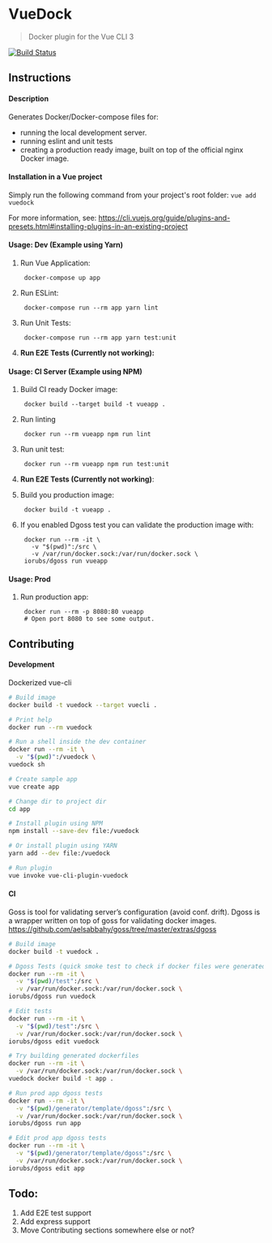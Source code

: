 # VueDock
> Docker plugin for the Vue CLI 3

[![Build Status](https://travis-ci.org/kaizendorks/vue-cli-plugin-vuedock.svg?branch=master)](https://travis-ci.org/kaizendorks/vue-cli-plugin-vuedock)

## Instructions

#### Description
Generates Docker/Docker-compose files for:
- running the local development server.
- running eslint and unit tests
- creating a production ready image, built on top of the official nginx Docker image.

#### Installation in a Vue project
Simply run the following command from your project's root folder: `vue add vuedock`

For more information, see: https://cli.vuejs.org/guide/plugins-and-presets.html#installing-plugins-in-an-existing-project

#### Usage: Dev (Example using Yarn)

1. Run Vue Application:

        docker-compose up app

1. Run ESLint:

        docker-compose run --rm app yarn lint

1. Run Unit Tests:

        docker-compose run --rm app yarn test:unit

1. **Run E2E Tests (Currently not working):**

#### Usage: CI Server (Example using NPM)

1. Build CI ready Docker image:

        docker build --target build -t vueapp .

1. Run linting

        docker run --rm vueapp npm run lint

1. Run unit test:

        docker run --rm vueapp npm run test:unit

1. **Run E2E Tests (Currently not working)**:

1. Build you production image:

        docker build -t vueapp .

1. If you enabled Dgoss test you can validate the production image with:

        docker run --rm -it \
          -v "$(pwd)":/src \
          -v /var/run/docker.sock:/var/run/docker.sock \
        iorubs/dgoss run vueapp

#### Usage: Prod

1. Run production app:

        docker run --rm -p 8080:80 vueapp
        # Open port 8080 to see some output.

## Contributing

#### Development

Dockerized vue-cli

``` bash
# Build image
docker build -t vuedock --target vuecli .

# Print help
docker run --rm vuedock

# Run a shell inside the dev container
docker run --rm -it \
  -v "$(pwd)":/vuedock \
vuedock sh

# Create sample app
vue create app

# Change dir to project dir
cd app

# Install plugin using NPM
npm install --save-dev file:/vuedock

# Or install plugin using YARN
yarn add --dev file:/vuedock

# Run plugin
vue invoke vue-cli-plugin-vuedock
```

#### CI

Goss is tool for validating server’s configuration (avoid conf. drift). Dgoss is a wrapper written on top of goss for validating docker images.
https://github.com/aelsabbahy/goss/tree/master/extras/dgoss

``` bash
# Build image
docker build -t vuedock .

# Dgoss Tests (quick smoke test to check if docker files were generated)
docker run --rm -it \
  -v "$(pwd)/test":/src \
  -v /var/run/docker.sock:/var/run/docker.sock \
iorubs/dgoss run vuedock

# Edit tests
docker run --rm -it \
  -v "$(pwd)/test":/src \
  -v /var/run/docker.sock:/var/run/docker.sock \
iorubs/dgoss edit vuedock

# Try building generated dockerfiles
docker run --rm -it \
  -v /var/run/docker.sock:/var/run/docker.sock \
vuedock docker build -t app .

# Run prod app dgoss tests
docker run --rm -it \
  -v "$(pwd)/generator/template/dgoss":/src \
  -v /var/run/docker.sock:/var/run/docker.sock \
iorubs/dgoss run app

# Edit prod app dgoss tests
docker run --rm -it \
  -v "$(pwd)/generator/template/dgoss":/src \
  -v /var/run/docker.sock:/var/run/docker.sock \
iorubs/dgoss edit app
```

## Todo:
1. Add E2E test support
1. Add express support
1. Move Contributing sections somewhere else or not?
